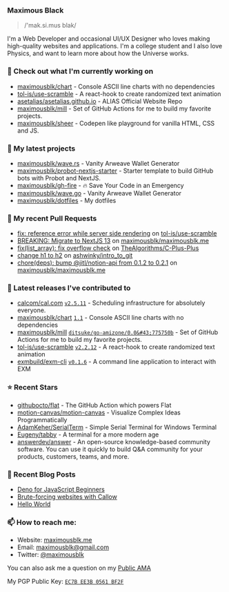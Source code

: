 ### Maximous Black

> /'mak.si.mus blak/

I'm a Web Developer and occasional UI/UX Designer who loves making high-quality websites and applications. I'm a college
student and I also love Physics, and want to learn more about how the Universe works.

### 👷 Check out what I'm currently working on

- [maximousblk/chart](https://github.com/maximousblk/chart) - Console ASCII line charts with no dependencies
- [tol-is/use-scramble](https://github.com/tol-is/use-scramble) - A react-hook to create randomized text animation
- [asetalias/asetalias.github.io](https://github.com/asetalias/asetalias.github.io) - ALIAS Official Website Repo
- [maximousblk/mill](https://github.com/maximousblk/mill) - Set of GitHub Actions for me to build my favorite projects.
- [maximousblk/sheer](https://github.com/maximousblk/sheer) - Codepen like playground for vanilla HTML, CSS and JS.

### 🌱 My latest projects

- [maximousblk/wave.rs](https://github.com/maximousblk/wave.rs) - Vanity Arweave Wallet Generator
- [maximousblk/probot-nextjs-starter](https://github.com/maximousblk/probot-nextjs-starter) - Starter template to build GitHub bots with Probot and NextJS.
- [maximousblk/gh-fire](https://github.com/maximousblk/gh-fire) - 🔥 Save Your Code in an Emergency
- [maximousblk/wave.go](https://github.com/maximousblk/wave.go) - Vanity Arweave Wallet Generator
- [maximousblk/dotfiles](https://github.com/maximousblk/dotfiles) - My dotfiles

### 🔨 My recent Pull Requests

- [fix: reference error while server side rendering](https://github.com/tol-is/use-scramble/pull/3) on [tol-is/use-scramble](https://github.com/tol-is/use-scramble)
- [BREAKING: Migrate to NextJS 13](https://github.com/maximousblk/maximousblk.me/pull/568) on [maximousblk/maximousblk.me](https://github.com/maximousblk/maximousblk.me)
- [fix(list_array): fix overflow check](https://github.com/TheAlgorithms/C-Plus-Plus/pull/1983) on [TheAlgorithms/C-Plus-Plus](https://github.com/TheAlgorithms/C-Plus-Plus)
- [change h1 to h2](https://github.com/ashwinky/intro_to_git/pull/1) on [ashwinky/intro_to_git](https://github.com/ashwinky/intro_to_git)
- [chore(deps): bump @jitl/notion-api from 0.1.2 to 0.2.1](https://github.com/maximousblk/maximousblk.me/pull/406) on [maximousblk/maximousblk.me](https://github.com/maximousblk/maximousblk.me)

### 🔭 Latest releases I've contributed to

- [calcom/cal.com](https://github.com/calcom/cal.com) [`v2.5.11`](https://github.com/calcom/cal.com/releases/tag/v2.5.11) - Scheduling infrastructure for absolutely everyone.
- [maximousblk/chart](https://github.com/maximousblk/chart) [`1.1`](https://github.com/maximousblk/chart/releases/tag/1.1) - Console ASCII line charts with no dependencies
- [maximousblk/mill](https://github.com/maximousblk/mill) [`ditsuke/go-amizone/0.0&#43;775750b`](https://github.com/maximousblk/mill/releases/tag/ditsuke/go-amizone/0.0%2B775750b) - Set of GitHub Actions for me to build my favorite projects.
- [tol-is/use-scramble](https://github.com/tol-is/use-scramble) [`v2.2.12`](https://github.com/tol-is/use-scramble/releases/tag/v2.2.12) - A react-hook to create randomized text animation
- [exmbuild/exm-cli](https://github.com/exmbuild/exm-cli) [`v0.1.6`](https://github.com/exmbuild/exm-cli/releases/tag/v0.1.6) - A command line application to interact with EXM

### ⭐ Recent Stars

- [githubocto/flat](https://github.com/githubocto/flat) - The GitHub Action which powers Flat
- [motion-canvas/motion-canvas](https://github.com/motion-canvas/motion-canvas) - Visualize Complex Ideas Programmatically
- [AdamKeher/SerialTerm](https://github.com/AdamKeher/SerialTerm) - Simple Serial Terminal for Windows Terminal
- [Eugeny/tabby](https://github.com/Eugeny/tabby) - A terminal for a more modern age
- [answerdev/answer](https://github.com/answerdev/answer) - An open-source knowledge-based community software. You can use it quickly to build Q&amp;A community for your products, customers, teams, and more.

### 📰 Recent Blog Posts

- [Deno for JavaScript Beginners](https://next.maximousblk.me/posts/deno-for-javascript-beginners)
- [Brute-forcing websites with Callow](https://next.maximousblk.me/posts/brute-forcing-websites-with-callow)
- [Hello World](https://next.maximousblk.me/posts/hello-world)

### 📫 How to reach me:

- Website: [maximousblk.me](https://maximousblk.me/)
- Email: [maximousblk@gmail.com](mailto:maximousblk@gmail.com)
- Twitter: [@maximousblk](https://twitter.com/maximousblk)

You can also ask me a question on my [Public AMA](https://github.com/maximousblk/maximousblk/discussions/new?category=ama)

My PGP Public Key: [`EC7B EE3B 0561 BF2F`](https://keybase.io/maximousblk/pgp_keys.asc)
